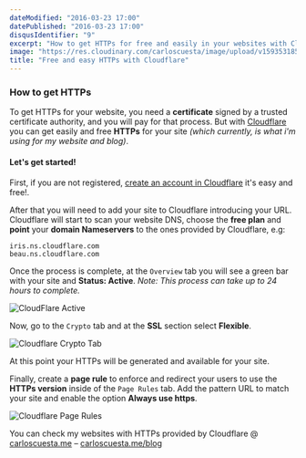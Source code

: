 ```yaml
---
dateModified: "2016-03-23 17:00"
datePublished: "2016-03-23 17:00"
disqusIdentifier: "9"
excerpt: "How to get HTTPs for free and easily in your websites with Cloudflare."
image: "https://res.cloudinary.com/carloscuesta/image/upload/v1593531857/blog-featured-images/HTTPs_with_Cloudflare.png"
title: "Free and easy HTTPs with Cloudflare"
---
```


### How to get HTTPs

To get HTTPs for your website, you need a **certificate** signed by a trusted certificate authority, and you will pay for that process. But with [Cloudflare](https://cloudflare.com) you can get easily and free **HTTPs** for your site *(which currently, is what i'm using for my website and blog)*.

#### Let's get started!

First, if you are not registered, [create an account in Cloudflare](https://www.cloudflare.com/a/sign-up) it's easy and free!.

After that you will need to add your site to Cloudflare introducing your URL. Cloudflare will start to scan your website DNS, choose the **free plan** and **point** your **domain Nameservers** to the ones provided by Cloudflare, e.g:

```language-shell
iris.ns.cloudflare.com
beau.ns.cloudflare.com
```

Once the process is complete, at the `Overview` tab you will see a green bar with your site and **Status: Active**. *Note: This process can take up to 24 hours to complete.*

![CloudFlare Active](https://res.cloudinary.com/carloscuesta/image/upload/v1458416188/etfwmd9m0f21mookp4tz.png)

Now, go to the `Crypto` tab and at the **SSL** section select **Flexible**.

![Cloudflare Crypto Tab](https://res.cloudinary.com/carloscuesta/image/upload/v1458416193/s8rr9mdyfekvqlcrmgvv.png)

At this point your HTTPs will be generated and available for your site.

Finally, create a **page rule** to enforce and redirect your users to use the **HTTPs version** inside of the `Page Rules` tab. Add the pattern URL to match your site and enable the option **Always use https**.

![Cloudflare Page Rules](https://res.cloudinary.com/carloscuesta/image/upload/v1458416201/i8ouserwpmziojnqilla.png)

You can check my websites with HTTPs provided by Cloudflare @ [carloscuesta.me](https://carloscuesta.me) – [carloscuesta.me/blog](https://carloscuesta.me/blog)
